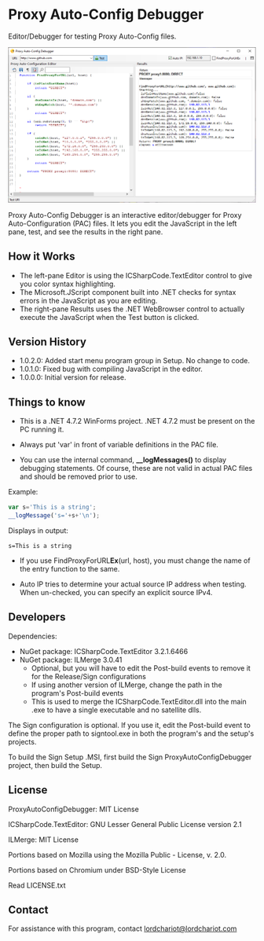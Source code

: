 # Proxy Auto-Config Debugger
Editor/Debugger for testing Proxy Auto-Config files.

 ![Screenshot 1](/docs/ScreenShot_1.png)

Proxy Auto-Config Debugger is an interactive editor/debugger for Proxy Auto-Configuration (PAC) files. It lets you edit the JavaScript in the left pane, test, and see the results in the right pane.

## How it Works
- The left-pane Editor is using the ICSharpCode.TextEditor control to give you color syntax highlighting.
- The Microsoft.JScript component built into .NET checks for syntax errors in the JavaScript as you are editing.
- The right-pane Results uses the .NET WebBrowser control to actually execute the JavaScript when the Test button is clicked.



## Version History
- 1.0.2.0: Added start menu program group in Setup. No change to code.
- 1.0.1.0: Fixed bug with compiling JavaScript in the editor.
- 1.0.0.0: Initial version for release.

## Things to know
- This is a .NET 4.7.2 WinForms project. .NET 4.7.2 must be present on the PC running it.

- Always put 'var' in front of variable definitions in the PAC file.

- You can use the internal command, **__logMessages()** to display debugging statements. Of course, these are not valid in actual PAC files and should be removed prior to use.

Example:

```js
var s='This is a string';
__logMessage('s='+s+'\n');
```
  
Displays in output:

    s=This is a string

- If you use FindProxyForURL**Ex**(url, host), you  must change the name of the entry function to the same. 

- Auto IP tries to determine your actual source IP address when testing. When un-checked, you can specify an explicit source IPv4.

## Developers
Dependencies:
- NuGet package: ICSharpCode.TextEditor 3.2.1.6466
- NuGet package: ILMerge 3.0.41
    - Optional, but you will have to edit the Post-build events to remove it for the Release/Sign configurations
    - If using another version of ILMerge, change the path in the program's Post-build events
    - This is used to merge the ICSharpCode.TextEditor.dll into the main .exe to have a single executable and no satellite dlls.

The Sign configuration is optional. If you use it, edit the Post-build event to define the proper path to signtool.exe in both the program's and the setup's projects. 

To build the Sign Setup .MSI, first build the Sign ProxyAutoConfigDebugger project, then build the Setup.

## License
ProxyAutoConfigDebugger: MIT License

ICSharpCode.TextEditor: GNU Lesser General Public License version 2.1

ILMerge: MIT License

Portions based on Mozilla using the Mozilla Public - License, v. 2.0.

Portions based on Chromium under BSD-Style License

Read LICENSE.txt

## Contact
For assistance with this program, contact lordchariot@lordchariot.com

